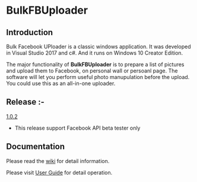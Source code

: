 # BulkFBUploader

## Introduction
Bulk Facebook UPloader is a classic windows application. It was developed in
Visual Studio 2017 and c#. And it runs on Windows 10 Creator Edition.

The major functionality of **BulkFBUploader** is to prepare a list of pictures
and upload them to Facebook, on personal wall or persoanl page. The software will
let you perform useful photo manupulation before the upload. You could use
this as an all-in-one uploader.

## Release :-
[1.0.2](https://github.com/bb23-hk/BulkFBUploader/releases/download/1.0.2.0/Release.1.0.2.0.zip)
- This release support Facebook API beta tester only

## Documentation
Please read the [wiki](https://github.com/bb23-hk/BulkFBUploader/wiki) for detail information.

Please visit [User Guide](https://bb23-hk.github.io/BulkFBUploader/BulkFBUploader/help/index.html) for detail operation.
